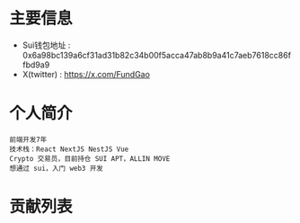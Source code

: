 # 主要信息
- Sui钱包地址 : 0x6a98bc139a6cf31ad31b82c34b00f5acca47ab8b9a41c7aeb7618cc86ffbd9a9
- X(twitter) : https://x.com/FundGao

# 个人简介
    前端开发7年
    技术栈：React NextJS NestJS Vue
    Crypto 交易员，目前持仓 SUI APT，ALLIN MOVE
    想通过 sui，入门 web3 开发

# 贡献列表
